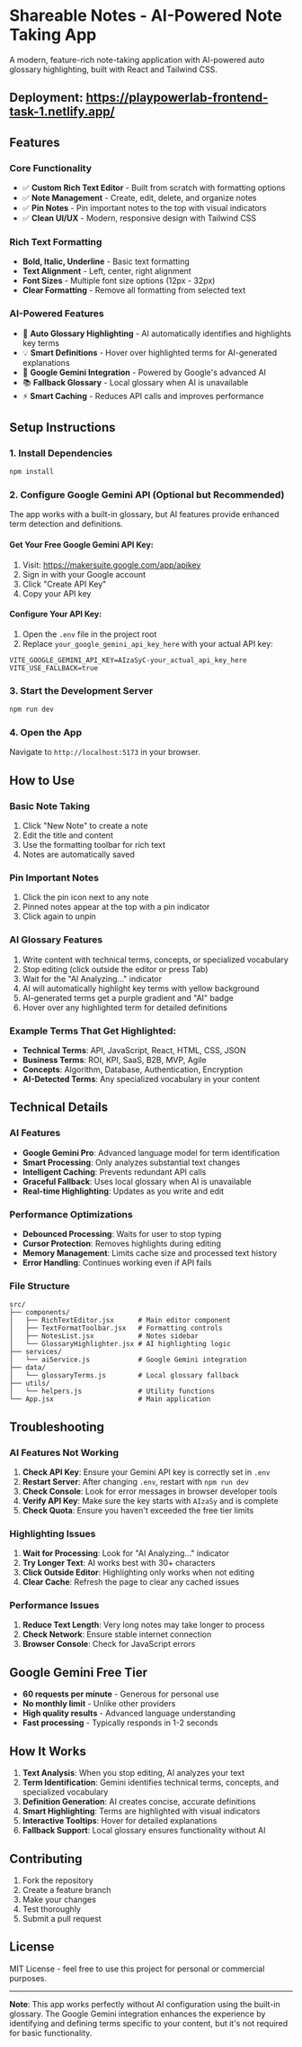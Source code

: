 # Shareable Notes - AI-Powered Note Taking App

A modern, feature-rich note-taking application with AI-powered auto glossary highlighting, built with React and Tailwind CSS.

## Deployment: https://playpowerlab-frontend-task-1.netlify.app/

## Features

### Core Functionality
- ✅ **Custom Rich Text Editor** - Built from scratch with formatting options
- ✅ **Note Management** - Create, edit, delete, and organize notes
- ✅ **Pin Notes** - Pin important notes to the top with visual indicators
- ✅ **Clean UI/UX** - Modern, responsive design with Tailwind CSS

### Rich Text Formatting
- **Bold, Italic, Underline** - Basic text formatting
- **Text Alignment** - Left, center, right alignment
- **Font Sizes** - Multiple font size options (12px - 32px)
- **Clear Formatting** - Remove all formatting from selected text

### AI-Powered Features
- 🤖 **Auto Glossary Highlighting** - AI automatically identifies and highlights key terms
- 💡 **Smart Definitions** - Hover over highlighted terms for AI-generated explanations
- 🔄 **Google Gemini Integration** - Powered by Google's advanced AI
- 📚 **Fallback Glossary** - Local glossary when AI is unavailable
- ⚡ **Smart Caching** - Reduces API calls and improves performance

## Setup Instructions

### 1. Install Dependencies
```bash
npm install
```

### 2. Configure Google Gemini API (Optional but Recommended)

The app works with a built-in glossary, but AI features provide enhanced term detection and definitions.

#### Get Your Free Google Gemini API Key:
1. Visit: https://makersuite.google.com/app/apikey
2. Sign in with your Google account
3. Click "Create API Key"
4. Copy your API key

#### Configure Your API Key:
1. Open the `.env` file in the project root
2. Replace `your_google_gemini_api_key_here` with your actual API key:
```env
VITE_GOOGLE_GEMINI_API_KEY=AIzaSyC-your_actual_api_key_here
VITE_USE_FALLBACK=true
```

### 3. Start the Development Server
```bash
npm run dev
```

### 4. Open the App
Navigate to `http://localhost:5173` in your browser.

## How to Use

### Basic Note Taking
1. Click "New Note" to create a note
2. Edit the title and content
3. Use the formatting toolbar for rich text
4. Notes are automatically saved

### Pin Important Notes
1. Click the pin icon next to any note
2. Pinned notes appear at the top with a pin indicator
3. Click again to unpin

### AI Glossary Features
1. Write content with technical terms, concepts, or specialized vocabulary
2. Stop editing (click outside the editor or press Tab)
3. Wait for the "AI Analyzing..." indicator
4. AI will automatically highlight key terms with yellow background
5. AI-generated terms get a purple gradient and "AI" badge
6. Hover over any highlighted term for detailed definitions

### Example Terms That Get Highlighted:
- **Technical Terms**: API, JavaScript, React, HTML, CSS, JSON
- **Business Terms**: ROI, KPI, SaaS, B2B, MVP, Agile
- **Concepts**: Algorithm, Database, Authentication, Encryption
- **AI-Detected Terms**: Any specialized vocabulary in your content

## Technical Details

### AI Features
- **Google Gemini Pro**: Advanced language model for term identification
- **Smart Processing**: Only analyzes substantial text changes
- **Intelligent Caching**: Prevents redundant API calls
- **Graceful Fallback**: Uses local glossary when AI is unavailable
- **Real-time Highlighting**: Updates as you write and edit

### Performance Optimizations
- **Debounced Processing**: Waits for user to stop typing
- **Cursor Protection**: Removes highlights during editing
- **Memory Management**: Limits cache size and processed text history
- **Error Handling**: Continues working even if API fails

### File Structure
```
src/
├── components/
│   ├── RichTextEditor.jsx      # Main editor component
│   ├── TextFormatToolbar.jsx   # Formatting controls
│   ├── NotesList.jsx           # Notes sidebar
│   └── GlossaryHighlighter.jsx # AI highlighting logic
├── services/
│   └── aiService.js            # Google Gemini integration
├── data/
│   └── glossaryTerms.js        # Local glossary fallback
├── utils/
│   └── helpers.js              # Utility functions
└── App.jsx                     # Main application
```

## Troubleshooting

### AI Features Not Working
1. **Check API Key**: Ensure your Gemini API key is correctly set in `.env`
2. **Restart Server**: After changing `.env`, restart with `npm run dev`
3. **Check Console**: Look for error messages in browser developer tools
4. **Verify API Key**: Make sure the key starts with `AIzaSy` and is complete
5. **Check Quota**: Ensure you haven't exceeded the free tier limits

### Highlighting Issues
1. **Wait for Processing**: Look for "AI Analyzing..." indicator
2. **Try Longer Text**: AI works best with 30+ characters
3. **Click Outside Editor**: Highlighting only works when not editing
4. **Clear Cache**: Refresh the page to clear any cached issues

### Performance Issues
1. **Reduce Text Length**: Very long notes may take longer to process
2. **Check Network**: Ensure stable internet connection
3. **Browser Console**: Check for JavaScript errors

## Google Gemini Free Tier

- **60 requests per minute** - Generous for personal use
- **No monthly limit** - Unlike other providers
- **High quality results** - Advanced language understanding
- **Fast processing** - Typically responds in 1-2 seconds

## How It Works

1. **Text Analysis**: When you stop editing, AI analyzes your text
2. **Term Identification**: Gemini identifies technical terms, concepts, and specialized vocabulary
3. **Definition Generation**: AI creates concise, accurate definitions
4. **Smart Highlighting**: Terms are highlighted with visual indicators
5. **Interactive Tooltips**: Hover for detailed explanations
6. **Fallback Support**: Local glossary ensures functionality without AI

## Contributing

1. Fork the repository
2. Create a feature branch
3. Make your changes
4. Test thoroughly
5. Submit a pull request

## License

MIT License - feel free to use this project for personal or commercial purposes.

---

**Note**: This app works perfectly without AI configuration using the built-in glossary. The Google Gemini integration enhances the experience by identifying and defining terms specific to your content, but it's not required for basic functionality.
